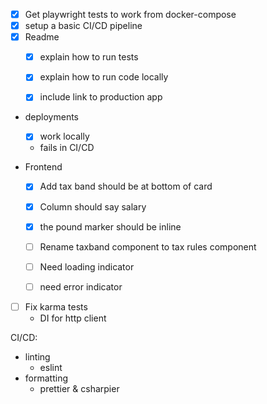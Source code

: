 - [x] Get playwright tests to work from docker-compose
- [x] setup a basic CI/CD pipeline
- [x] Readme
  - [x] explain how to run tests
  - [x] explain how to run code locally
  - [x] include link to production app


- deployments
  - [x] work locally
  - fails in CI/CD

- Frontend
  - [x] Add tax band should be at bottom of card
  - [x] Column should say salary
  - [x] the pound marker should be inline
  - [ ] Rename taxband component to tax rules component
  - [ ] Need loading indicator
  - [ ] need error indicator


- [ ] Fix karma tests
  - DI for http client


CI/CD:
- linting
  - eslint
- formatting
  - prettier & csharpier
